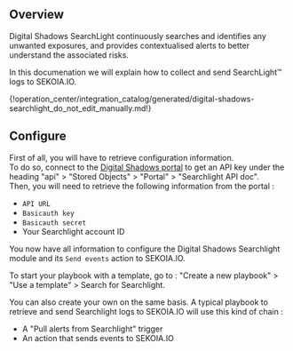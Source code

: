 ## Overview

Digital Shadows SearchLight continuously searches and identifies any unwanted exposures, and provides contextualised alerts to better understand the associated risks.

In this documenation we will explain how to collect and send SearchLight™ logs to SEKOIA.IO.

{!operation_center/integration_catalog/generated/digital-shadows-searchlight_do_not_edit_manually.md!}

## Configure

First of all, you will have to retrieve configuration information.  
To do so, connect to the [Digital Shadows portal](https://portal-digitalshadows.com/) to get an API key under the heading "api" > "Stored Objects" > "Portal" > "Searchlight API doc".  
Then, you will need to retrieve the following information from the portal :

- `API URL`
- `Basicauth key`
- `Basicauth secret`
- Your Searchlight account ID

You now have all information to configure the Digital Shadows Searchlight module and its `Send events` action to SEKOIA.IO.

To start your playbook with a template, go to : "Create a new playbook" > "Use a template" > Search for Searchlight.

You can also create your own on the same basis. A typical playbook to retrieve and send Searchlight logs to SEKOIA.IO will use this kind of chain :

- A "Pull alerts from Searchlight" trigger 
- An action that sends events to SEKOIA.IO 
